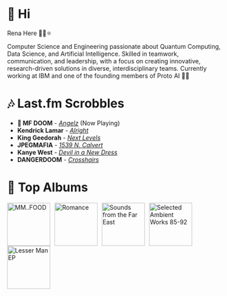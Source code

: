 # 👋 Hi

Rena Here 👩‍💻⚛️

Computer Science and Engineering passionate about Quantum Computing, Data Science, and Artificial Intelligence. Skilled in teamwork, communication, and leadership, with a focus on creating innovative, research-driven solutions in diverse, interdisciplinary teams.
Currently working at IBM and one of the founding members of Proto AI 🤖💪

# 🎶 Last.fm Scrobbles

- **🎵 MF DOOM** - *[Angelz](https://www.last.fm/music/MF+DOOM/_/Angelz)* (Now Playing)
- **Kendrick Lamar** - *[Alright](https://www.last.fm/music/Kendrick+Lamar/_/Alright)*
- **King Geedorah** - *[Next Levels](https://www.last.fm/music/King+Geedorah/_/Next+Levels)*
- **JPEGMAFIA** - *[1539 N. Calvert](https://www.last.fm/music/JPEGMAFIA/_/1539+N.+Calvert)*
- **Kanye West** - *[Devil in a New Dress](https://www.last.fm/music/Kanye+West/_/Devil+in+a+New+Dress)*
- **DANGERDOOM** - *[Crosshairs](https://www.last.fm/music/DANGERDOOM/_/Crosshairs)*

# 📀 Top Albums

<a href='https://www.last.fm/music/MF+DOOM/MM..FOOD'><img src='https://lastfm.freetls.fastly.net/i/u/300x300/037a94e241b54965a1470f4af163883d.png' alt='MM..FOOD' title='MF DOOM - MM..FOOD' width='100' style='margin-right: 10px;'></a><a href='https://www.last.fm/music/Fontaines+D.C./Romance'><img src='https://lastfm.freetls.fastly.net/i/u/300x300/4f4ae1fdc6b81d93c41c0054d596ccf0.png' alt='Romance' title='Fontaines D.C. - Romance' width='100' style='margin-right: 10px;'></a><a href='https://www.last.fm/music/Soichi+Terada/Sounds+from+the+Far+East'><img src='https://lastfm.freetls.fastly.net/i/u/300x300/782265e2c22e579400fdebb7655718a8.png' alt='Sounds from the Far East' title='Soichi Terada - Sounds from the Far East' width='100' style='margin-right: 10px;'></a><a href='https://www.last.fm/music/Aphex+Twin/Selected+Ambient+Works+85-92'><img src='https://lastfm.freetls.fastly.net/i/u/300x300/6f199a67803148cfb2cf2238b8fda0fb.jpg' alt='Selected Ambient Works 85-92' title='Aphex Twin - Selected Ambient Works 85-92' width='100' style='margin-right: 10px;'></a><a href='https://www.last.fm/music/Boy+Harsher/Lesser+Man+EP'><img src='https://lastfm.freetls.fastly.net/i/u/300x300/309e97fe5ab5d4c0b758a3d05f82148f.jpg' alt='Lesser Man EP' title='Boy Harsher - Lesser Man EP' width='100' style='margin-right: 10px;'></a>